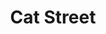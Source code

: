 --- 
title: "Cat Street"
publishdate: "2019-2-19T16:48:46+02:00"
src: "https://365manga.net/manga/cat-street"
image: "https://data.365manga.net/images/thumbnails/30491-cat-street.jpg"
description: " The story centers around Keito Aoyama, a former famous child actress. Due to a childhood incident, she retired from her career early and withdrew from normal society. Now 16, she passes her days in boredom and without purpose. But one day she runs into a stranger who takes her to El Liston--a free school for high school students like herself, who don't have a place where they…"
---
